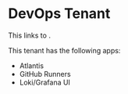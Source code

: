 # DevOps Tenant

This links to <link to GitHub repo>.

This tenant has the following apps:
* Atlantis
* GitHub Runners
* Loki/Grafana UI